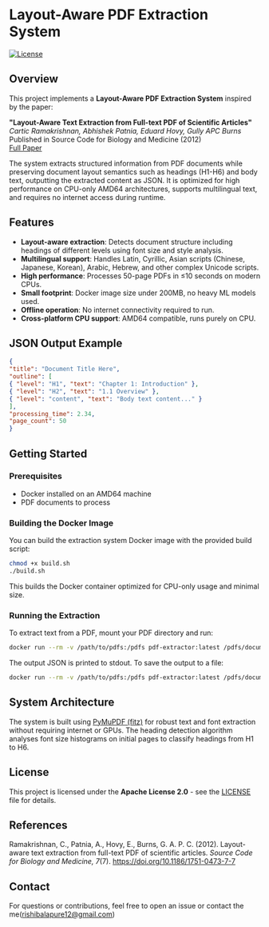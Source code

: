 # Layout-Aware PDF Extraction System

[![License](https://img.shields.io/badge/license-Apache%202.0-blue.svg)](LICENSE)

## Overview

This project implements a **Layout-Aware PDF Extraction System** inspired by the paper:

**"Layout-Aware Text Extraction from Full-text PDF of Scientific Articles"**  
_Cartic Ramakrishnan, Abhishek Patnia, Eduard Hovy, Gully APC Burns_  
Published in Source Code for Biology and Medicine (2012)  
[Full Paper](http://www.scfbm.org/content/7/1/7)

The system extracts structured information from PDF documents while preserving document layout semantics such as headings (H1-H6) and body text, outputting the extracted content as JSON. It is optimized for high performance on CPU-only AMD64 architectures, supports multilingual text, and requires no internet access during runtime.

## Features

- **Layout-aware extraction**: Detects document structure including headings of different levels using font size and style analysis.
- **Multilingual support**: Handles Latin, Cyrillic, Asian scripts (Chinese, Japanese, Korean), Arabic, Hebrew, and other complex Unicode scripts.
- **High performance**: Processes 50-page PDFs in ≤10 seconds on modern CPUs.
- **Small footprint**: Docker image size under 200MB, no heavy ML models used.
- **Offline operation**: No internet connectivity required to run.
- **Cross-platform CPU support**: AMD64 compatible, runs purely on CPU.

## JSON Output Example
```json
{
"title": "Document Title Here",
"outline": [
{ "level": "H1", "text": "Chapter 1: Introduction" },
{ "level": "H2", "text": "1.1 Overview" },
{ "level": "content", "text": "Body text content..." }
],
"processing_time": 2.34,
"page_count": 50
}
```

## Getting Started

### Prerequisites

- Docker installed on an AMD64 machine
- PDF documents to process

### Building the Docker Image

You can build the extraction system Docker image with the provided build script:
```bash
chmod +x build.sh
./build.sh
```

This builds the Docker container optimized for CPU-only usage and minimal size.

### Running the Extraction

To extract text from a PDF, mount your PDF directory and run:
```bash
docker run --rm -v /path/to/pdfs:/pdfs pdf-extractor:latest /pdfs/document.pdf
```
The output JSON is printed to stdout. To save the output to a file:
```bash
docker run --rm -v /path/to/pdfs:/pdfs pdf-extractor:latest /pdfs/document.pdf > output.json
```

## System Architecture

The system is built using [PyMuPDF (fitz)](https://pymupdf.readthedocs.io/en/latest/) for robust text and font extraction without requiring internet or GPUs. The heading detection algorithm analyses font size histograms on initial pages to classify headings from H1 to H6.

## License

This project is licensed under the **Apache License 2.0** - see the [LICENSE](LICENSE) file for details.

## References

Ramakrishnan, C., Patnia, A., Hovy, E., Burns, G. A. P. C. (2012). Layout-aware text extraction from full-text PDF of scientific articles. _Source Code for Biology and Medicine, 7_(7). https://doi.org/10.1186/1751-0473-7-7

## Contact

For questions or contributions, feel free to open an issue or contact the me(rishibalapure12@gmail.com)
